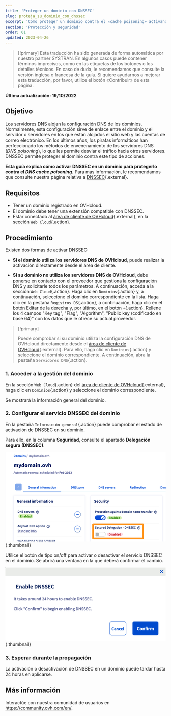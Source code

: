 ```yaml
---
title: 'Proteger un dominio con DNSSEC'
slug: proteja_su_dominio_con_dnssec
excerpt: 'Cómo proteger un dominio contra el «cache poisoning» activando DNSSEC'
section: 'Protección y seguridad'
order: 01
updated: 2023-04-26
---
```


> [!primary]
> Esta traducción ha sido generada de forma automática por nuestro partner SYSTRAN. En algunos casos puede contener términos imprecisos, como en las etiquetas de los botones o los detalles técnicos. En caso de duda, le recomendamos que consulte la versión inglesa o francesa de la guía. Si quiere ayudarnos a mejorar esta traducción, por favor, utilice el botón «Contribuir» de esta página.
>

**Última actualización: 19/10/2022**

## Objetivo

Los servidores DNS alojan la configuración DNS de los dominios. Normalmente, esta configuración sirve de enlace entre el dominio y el servidor o servidores en los que están alojados el sitio web y las cuentas de correo electrónico. En los últimos años, los piratas informáticos han perfeccionado los métodos de envenenamiento de los servidores DNS (*DNS poisoning*), lo que les permite desviar el tráfico hacia otros servidores. DNSSEC permite proteger el dominio contra este tipo de acciones.

**Esta guía explica cómo activar DNSSEC en un dominio para protegerlo contra el *DNS cache poisoning*.** Para más información, le recomendamos que consulte nuestra página relativa a [DNSSEC](https://www.ovhcloud.com/es-es/domains/dnssec/){.external}.

## Requisitos

- Tener un dominio registrado en OVHcloud.
- El dominio debe tener una extensión compatible con DNSSEC.
- Estar conectado al [área de cliente de OVHcloud](https://www.ovh.com/auth/?action=gotomanager&from=https://www.ovh.es/&ovhSubsidiary=es){.external}, en la sección `Web Cloud`{.action}.

## Procedimiento

Existen dos formas de activar DNSSEC:

- **Si el dominio utiliza los servidores DNS de OVHcloud**, puede realizar la activación directamente desde el área de cliente.

- **Si su dominio no utiliza los servidores DNS de OVHcloud**, debe ponerse en contacto con el proveedor que gestiona la configuración DNS y solicitarle todos los parámetros. A continuación, acceda a la sección `Web Cloud`{.action}. Haga clic en `Dominios`{.action} y, a continuación, seleccione el dominio correspondiente en la lista.
Haga clic en la pestaña `Registros DS`{.action}, a continuación, haga clic en el botón Editar de la derecha y, por último, en el botón `+`{.action}.
Rellene los 4 campos "Key tag", "Flag", "Algorithm", "Public key (codificado en base 64)" con los datos que le ofrece su actual proveedor.

> [!primary]
>
> Puede comprobar si su dominio utiliza la configuración DNS de OVHcloud directamente desde el [área de cliente de OVHcloud](https://www.ovh.com/auth/?action=gotomanager&from=https://www.ovh.es/&ovhSubsidiary=es){.external}. Para ello, haga clic en `Dominios`{.action} y seleccione el dominio correspondiente. A continuación, abra la pestaña `Servidores DNS`{.action}.
>

### 1. Acceder a la gestión del dominio

En la sección `Web Cloud`{.action} del [área de cliente de OVHcloud](https://www.ovh.com/auth/?action=gotomanager&from=https://www.ovh.es/&ovhSubsidiary=es){.external}, haga clic en `Dominios`{.action} y seleccione el dominio correspondiente.

Se mostrará la información general del dominio. 

### 2. Configurar el servicio DNSSEC del dominio

En la pestaña `Información general`{.action} puede comprobar el estado de activación de DNSSEC en su dominio.

Para ello, en la columna **Seguridad**, consulte el apartado **Delegación segura (DNSSEC)**.

![Delegación segura (DNSSEC)](images/activate-dnssec-step2.png){.thumbnail}

Utilice el botón de tipo on/off para activar o desactivar el servicio DNSSEC en el dominio. Se abrirá una ventana en la que deberá confirmar el cambio.

![Activación de DNSSEC](images/activate-dnssec-step3.png){.thumbnail}

### 3. Esperar durante la propagación

La activación o desactivación de DNSSEC en un dominio puede tardar hasta 24 horas en aplicarse. 

## Más información

Interactúe con nuestra comunidad de usuarios en <https://community.ovh.com/en/>.